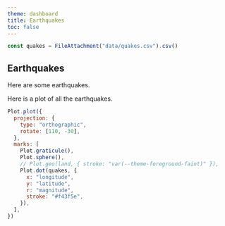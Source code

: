 ```yaml
---
theme: dashboard
title: Earthquakes
toc: false
---
```


```js
const quakes = FileAttachment("data/quakes.csv").csv()
```

## Earthquakes

Here are some earthquakes.

Here is a plot of all the earthquakes.

```js
Plot.plot({
  projection: {
    type: "orthographic",
    rotate: [110, -30],
  },
  marks: [
    Plot.graticule(),
    Plot.sphere(),
    // Plot.geo(land, { stroke: "var(--theme-foreground-faint)" }),
    Plot.dot(quakes, {
      x: "longitude",
      y: "latitude",
      r: "magnitude",
      stroke: "#f43f5e",
    }),
  ],
})
```
